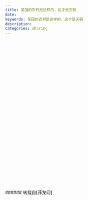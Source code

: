 ```yaml
---
title: 某国的农村是这样的，这才是天朝
date: 
keywords: 某国的农村是这样的，这才是天朝
description: 
categories: sharing
---
```

<td class="t_f" id="postmessage_22704">

<br/>
<br/>
<img alt="" border="0" class="zoom" data-cf-modified-afb424804a866f10984cddcb-="" file="http://q.ghostsite.us/attachments/month_1307/13071419259a517990e014c018.jpg" id="aimg_B2K7K" lazyloadthumb="1" onclick="" onmouseover="" src="http://q.ghostsite.us/attachments/month_1307/13071419259a517990e014c018.jpg"/><br/>
<br/>
<img alt="" border="0" class="zoom" data-cf-modified-afb424804a866f10984cddcb-="" file="http://q.ghostsite.us/attachments/month_1307/1307141925a0d261db87cd35d3.jpg" id="aimg_Jxax7" lazyloadthumb="1" onclick="" onmouseover="" src="http://q.ghostsite.us/attachments/month_1307/1307141925a0d261db87cd35d3.jpg"/><br/>
<br/>
<img alt="" border="0" class="zoom" data-cf-modified-afb424804a866f10984cddcb-="" file="http://q.ghostsite.us/attachments/month_1307/1307141925e3a274ce7d76a896.jpg" id="aimg_iLhCL" lazyloadthumb="1" onclick="" onmouseover="" src="http://q.ghostsite.us/attachments/month_1307/1307141925e3a274ce7d76a896.jpg"/><br/>
<br/>
<img alt="" border="0" class="zoom" data-cf-modified-afb424804a866f10984cddcb-="" file="http://q.ghostsite.us/attachments/month_1307/1307141925a55c0b56bc5fbd95.jpg" id="aimg_XvtdU" lazyloadthumb="1" onclick="" onmouseover="" src="http://q.ghostsite.us/attachments/month_1307/1307141925a55c0b56bc5fbd95.jpg"/><br/>
<br/>
<img alt="" border="0" class="zoom" data-cf-modified-afb424804a866f10984cddcb-="" file="http://q.ghostsite.us/attachments/month_1307/1307141925cb612e350d035ba9.jpg" id="aimg_nTaDd" lazyloadthumb="1" onclick="" onmouseover="" src="http://q.ghostsite.us/attachments/month_1307/1307141925cb612e350d035ba9.jpg"/><br/>
<br/>
<img alt="" border="0" class="zoom" data-cf-modified-afb424804a866f10984cddcb-="" file="http://q.ghostsite.us/attachments/month_1307/1307141925cf2e014efddeb543.jpg" id="aimg_q3Uro" lazyloadthumb="1" onclick="" onmouseover="" src="http://q.ghostsite.us/attachments/month_1307/1307141925cf2e014efddeb543.jpg"/><br/>
<br/>
<img alt="" border="0" class="zoom" data-cf-modified-afb424804a866f10984cddcb-="" file="http://q.ghostsite.us/attachments/month_1307/1307141925734fc522ad3852e2.jpg" id="aimg_IM2EK" lazyloadthumb="1" onclick="" onmouseover="" src="http://q.ghostsite.us/attachments/month_1307/1307141925734fc522ad3852e2.jpg"/><br/>
<br/>
<img alt="" border="0" class="zoom" data-cf-modified-afb424804a866f10984cddcb-="" file="http://q.ghostsite.us/attachments/month_1307/130714192566f8574c28894e73.jpg" id="aimg_Jj2rg" lazyloadthumb="1" onclick="" onmouseover="" src="http://q.ghostsite.us/attachments/month_1307/130714192566f8574c28894e73.jpg"/><br/>
<br/>
<img alt="" border="0" class="zoom" data-cf-modified-afb424804a866f10984cddcb-="" file="http://q.ghostsite.us/attachments/month_1307/130714192548f1aeb5d6403c48.jpg" id="aimg_IgHhl" lazyloadthumb="1" onclick="" onmouseover="" src="http://q.ghostsite.us/attachments/month_1307/130714192548f1aeb5d6403c48.jpg"/><br/>
<br/>
<img alt="" border="0" class="zoom" data-cf-modified-afb424804a866f10984cddcb-="" file="http://q.ghostsite.us/attachments/month_1307/1307141925d23e6fa43a5d4d58.jpg" id="aimg_v7sj8" lazyloadthumb="1" onclick="" onmouseover="" src="http://q.ghostsite.us/attachments/month_1307/1307141925d23e6fa43a5d4d58.jpg"/><br/>
<br/>
<img alt="" border="0" class="zoom" data-cf-modified-afb424804a866f10984cddcb-="" file="http://q.ghostsite.us/attachments/month_1307/1307141925bbd62959387c6dfb.jpg" id="aimg_F1aii" lazyloadthumb="1" onclick="" onmouseover="" src="http://q.ghostsite.us/attachments/month_1307/1307141925bbd62959387c6dfb.jpg"/><br/>
<br/>
<img alt="" border="0" class="zoom" data-cf-modified-afb424804a866f10984cddcb-="" file="http://q.ghostsite.us/attachments/month_1307/13071419259df0686f71dbd218.jpg" id="aimg_pHfqk" lazyloadthumb="1" onclick="" onmouseover="" src="http://q.ghostsite.us/attachments/month_1307/13071419259df0686f71dbd218.jpg"/><br/>
<br/>
<img alt="" border="0" class="zoom" data-cf-modified-afb424804a866f10984cddcb-="" file="http://q.ghostsite.us/attachments/month_1307/1307141925640ddc148f0de5d0.jpg" id="aimg_jH1hr" lazyloadthumb="1" onclick="" onmouseover="" src="http://q.ghostsite.us/attachments/month_1307/1307141925640ddc148f0de5d0.jpg"/><br/>
<br/>
<img alt="" border="0" class="zoom" data-cf-modified-afb424804a866f10984cddcb-="" file="http://q.ghostsite.us/attachments/month_1307/1307141925ebe056116ed29493.jpg" id="aimg_yX6zA" lazyloadthumb="1" onclick="" onmouseover="" src="http://q.ghostsite.us/attachments/month_1307/1307141925ebe056116ed29493.jpg"/><br/>
<br/>
<img alt="" border="0" class="zoom" data-cf-modified-afb424804a866f10984cddcb-="" file="http://q.ghostsite.us/attachments/month_1307/130714192595110634324aeb4e.jpg" id="aimg_hbxqu" lazyloadthumb="1" onclick="" onmouseover="" src="http://q.ghostsite.us/attachments/month_1307/130714192595110634324aeb4e.jpg"/><br/>
<br/>
<img alt="" border="0" class="zoom" data-cf-modified-afb424804a866f10984cddcb-="" file="http://q.ghostsite.us/attachments/month_1307/13071419255ab5007d8b5ed7f5.jpg" id="aimg_CaKL7" lazyloadthumb="1" onclick="" onmouseover="" src="http://q.ghostsite.us/attachments/month_1307/13071419255ab5007d8b5ed7f5.jpg"/><br/>
<br/>
<img alt="" border="0" class="zoom" data-cf-modified-afb424804a866f10984cddcb-="" file="http://q.ghostsite.us/attachments/month_1307/1307141925ff684402a5d625cf.jpg" id="aimg_AYEX3" lazyloadthumb="1" onclick="" onmouseover="" src="http://q.ghostsite.us/attachments/month_1307/1307141925ff684402a5d625cf.jpg"/><br/>
<br/>
<img alt="" border="0" class="zoom" data-cf-modified-afb424804a866f10984cddcb-="" file="http://q.ghostsite.us/attachments/month_1307/130714192512c4a7641ee13c3e.jpg" id="aimg_M6dtZ" lazyloadthumb="1" onclick="" onmouseover="" src="http://q.ghostsite.us/attachments/month_1307/130714192512c4a7641ee13c3e.jpg"/><br/>
<br/>
<img alt="" border="0" class="zoom" data-cf-modified-afb424804a866f10984cddcb-="" file="http://q.ghostsite.us/attachments/month_1307/130714192560c5632c71ff7cad.jpg" id="aimg_BgPIe" lazyloadthumb="1" onclick="" onmouseover="" src="http://q.ghostsite.us/attachments/month_1307/130714192560c5632c71ff7cad.jpg"/><br/>
<br/>
<img alt="" border="0" class="zoom" data-cf-modified-afb424804a866f10984cddcb-="" file="http://q.ghostsite.us/attachments/month_1307/1307141925db2e1b3efb3a7d9d.jpg" id="aimg_qYWE3" lazyloadthumb="1" onclick="" onmouseover="" src="http://q.ghostsite.us/attachments/month_1307/1307141925db2e1b3efb3a7d9d.jpg"/><br/>
<br/>
<img alt="" border="0" class="zoom" data-cf-modified-afb424804a866f10984cddcb-="" file="http://q.ghostsite.us/attachments/month_1307/1307141925e95e62a9fe35432d.jpg" id="aimg_ILlLg" lazyloadthumb="1" onclick="" onmouseover="" src="http://q.ghostsite.us/attachments/month_1307/1307141925e95e62a9fe35432d.jpg"/><br/>
<br/>
<img alt="" border="0" class="zoom" data-cf-modified-afb424804a866f10984cddcb-="" file="http://q.ghostsite.us/attachments/month_1307/1307141925d79e2519985fc149.jpg" id="aimg_ftQwy" lazyloadthumb="1" onclick="" onmouseover="" src="http://q.ghostsite.us/attachments/month_1307/1307141925d79e2519985fc149.jpg"/><br/>
<br/>
<img alt="" border="0" class="zoom" data-cf-modified-afb424804a866f10984cddcb-="" file="http://q.ghostsite.us/attachments/month_1307/130714192522338d706c33522b.jpg" id="aimg_tojp5" lazyloadthumb="1" onclick="" onmouseover="" src="http://q.ghostsite.us/attachments/month_1307/130714192522338d706c33522b.jpg"/><br/>
<br/>
<img alt="" border="0" class="zoom" data-cf-modified-afb424804a866f10984cddcb-="" file="http://q.ghostsite.us/attachments/month_1307/1307141925012ff4b0d49b62ec.jpg" id="aimg_S054R" lazyloadthumb="1" onclick="" onmouseover="" src="http://q.ghostsite.us/attachments/month_1307/1307141925012ff4b0d49b62ec.jpg"/><br/>
<br/>
<img alt="" border="0" class="zoom" data-cf-modified-afb424804a866f10984cddcb-="" file="http://q.ghostsite.us/attachments/month_1307/130714192524a24f8567e59c70.jpg" id="aimg_xQKh1" lazyloadthumb="1" onclick="" onmouseover="" src="http://q.ghostsite.us/attachments/month_1307/130714192524a24f8567e59c70.jpg"/><br/>
<br/>
<img alt="" border="0" class="zoom" data-cf-modified-afb424804a866f10984cddcb-="" file="http://q.ghostsite.us/attachments/month_1307/1307141925f7bc9a58cec9c8ac.jpg" id="aimg_Ot5Kq" lazyloadthumb="1" onclick="" onmouseover="" src="http://q.ghostsite.us/attachments/month_1307/1307141925f7bc9a58cec9c8ac.jpg"/><br/>
<br/>
<img alt="" border="0" class="zoom" data-cf-modified-afb424804a866f10984cddcb-="" file="http://q.ghostsite.us/attachments/month_1307/13071419257cb93af815899d75.jpg" id="aimg_Qqmgq" lazyloadthumb="1" onclick="" onmouseover="" src="http://q.ghostsite.us/attachments/month_1307/13071419257cb93af815899d75.jpg"/><br/>
</td>
###### 转载自[菲龙网]